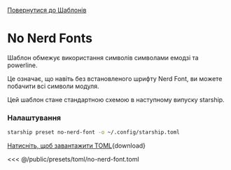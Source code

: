[Повернутися до Шаблонів](./#no-nerd-fonts)

# No Nerd Fonts

Шаблон обмежує використання символів символами емодзі та powerline.

Це означає, що навіть без встановленого шрифту Nerd Font, ви можете побачити всі символи модуля.

Цей шаблон стане стандартною схемою в наступному випуску starship.

### Налаштування

```sh
starship preset no-nerd-font -o ~/.config/starship.toml
```

[Натисніть, щоб завантажити TOML](/presets/toml/no-nerd-font.toml){download}

<<< @/public/presets/toml/no-nerd-font.toml
